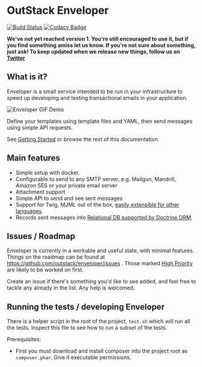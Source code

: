 # OutStack Enveloper

[![Build Status](https://travis-ci.org/outstack/enveloper.svg?branch=master)](https://travis-ci.org/outstack/enveloper)
[![Codacy Badge](https://api.codacy.com/project/badge/Grade/93720c538eac41c78502805bfa6c04d2)](https://www.codacy.com/app/outstack/enveloper?utm_source=github.com&utm_medium=referral&utm_content=outstack/enveloper&utm_campaign=badger)

**We've not yet reached version 1. You're still encouraged to use it, but if you find something amiss let us know. If you're not sure about something, just ask! To keep updated when we release new things, follow us on [Twitter](https://twitter.com/_outstack)**

## What is it?

Enveloper is a small service intended to be run in your infrastructure to speed up developing and testing transactional emails in your application.

<img src="https://i.imgur.com/y2bhAd3.gif" alt="Enveloper GIF Demo" />

Define your templates using template files and YAML, then send messages using simple API requests.

See [Getting Started](./docs/01-getting-started.md) or browse the rest of this documentation.

## Main features

 - Simple setup with docker.
 - Configurable to send to any SMTP server, e.g. Mailgun, Mandrill, Amazon SES or your private email server
 - Attachment support
 - Simple API to send and see sent messages
 - Support for Twig, MJML out of the box, [easily extensible for other languages](./docs/04-advanced-templating.md).
 - Records sent messages into [Relational DB supported by Doctrine ORM](http://docs.doctrine-project.org/projects/doctrine-dbal/en/latest/reference/platforms.html).

## Issues / Roadmap
Enveloper is currently in a workable and useful state, with minimal features. Things on the roadmap can be found at https://github.com/outstack/enveloper/issues . Those marked [High Priority](https://github.com/outstack/enveloper/issues?q=is%3Aopen+is%3Aissue+label%3A%22High+Priority%22) are likely to be worked on first.

Create an issue if there's something you'd like to see added, and feel free to tackle any already in the list. Any help is welcomed.

## Running the tests / developing Enveloper

There is a helper script in the root of the project, `test.sh` which will run all the tests. Inspect this file to see how to run a subset of the tests.

Prerequisites:

 - First you must download and install composer into the project root as `composer.phar`. Give it executable permissions.
